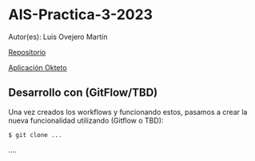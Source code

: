 # AIS-Practica-3-2023

Autor(es): Luis Ovejero Martín 

[Repositorio](https://github.com/Im-Lewis/ais-l.ovejero.2020-2023-tbd)

[Aplicación Okteto](https://cloud.okteto.com/spaces/im-lewis?resourceId=85c859c2-eb26-45f8-9bae-8c627b925864)

## Desarrollo con (GitFlow/TBD)

Una vez creados los workflows y funcionando estos, pasamos a crear la nueva funcionalidad utilizando (Gitflow o TBD):

```
$ git clone ...
```

....

